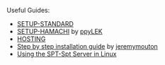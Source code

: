 Useful Guides:

- [SETUP-STANDARD](./Guides/Setup-Standard-English.md)
- [SETUP-HAMACHI](./Guides/Setup-Hamachi-English.md) by [ppyLEK](https://github.com/ppyLEK)
- [HOSTING](./Guides/HOSTING-English.md)
- [Step by step installation guide](./Guides/Step-By-Step-Installation-Guide-English.md) by [jeremymouton](https://github.com/jeremymouton)
- [Using the SPT-Spt Server in Linux](./Guides/Run-Server-on-Linux-English.md)

